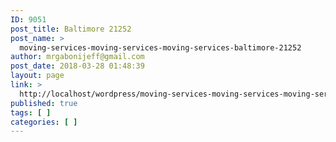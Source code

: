 ```yaml
---
ID: 9051
post_title: Baltimore 21252
post_name: >
  moving-services-moving-services-moving-services-baltimore-21252
author: mrgabonijeff@gmail.com
post_date: 2018-03-28 01:48:39
layout: page
link: >
  http://localhost/wordpress/moving-services-moving-services-moving-services-baltimore-21252/
published: true
tags: [ ]
categories: [ ]
---
```

